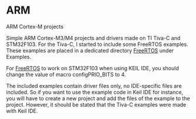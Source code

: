 # ARM
ARM Cortex-M projects

Simple ARM Cortex-M3/M4 projects and drivers made on TI Tiva-C and STM32F103. For the Tiva-C, I started to include some FreeRTOS examples. These examples are placed in a dedicated directory [FreeRTOS](https://github.com/Mohammed-AhmedAF/ARM/tree/master/tiva-c/examples) under Examples.

For [FreeRTOS](https://github.com/Mohammed-AhmedAF/ARM/tree/master/stm32f103/projects/FreeRTOS_SevenSegment) to work on STM32F103 when using KEIL IDE, you should change the value of macro configPRIO_BITS to 4.

The included examples contain driver files only, no IDE-specific files are included. So if you want to use the example code in Keil IDE for instance, you will have to create a new project and add the files of the example to the project. However, it should be stated that the Tiva-C examples were made with Keil IDE.
